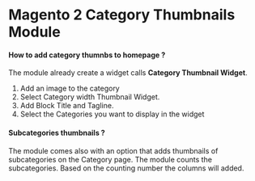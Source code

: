# Magento 2 Category Thumbnails Module


#### How to add category thumnbs to homepage ? ####

The module already create a widget calls **Category Thumbnail Widget**.

1. Add an image to the category
2. Select Category width Thumbnail Widget.
3. Add Block Title and Tagline. 
4. Select the Categories you want to display in the widget


#### Subcategories thumbnails ? ####
The module comes also with an option that adds thumbnails of subcategories on the Category page.
The module counts the subcategories. Based on the counting number the columns will added.
 

